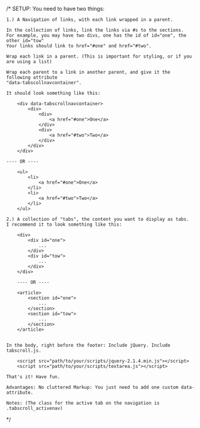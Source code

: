 /*
SETUP:
    You need to have two things: 
    
    1.) A Navigation of links, with each link wrapped in a parent.
   
    In the collection of links, link the links via #s to the sections. 
    For example, you may have two divs, one has the id of id="one", the other id="tow"
    Your links should link to href="#one" and href="#two".

    Wrap each link in a parent. (This is important for styling, or if you are using a list)

    Wrap each parent to a link in another parent, and give it the following attribute
    "data-tabscollnavcontainer".
    
    It should look something like this:
    
        <div data-tabscrollnavcontainer>
            <div>
                <div>   
                    <a href="#one">One</a>
                </div>
                <div>   
                    <a href="#two">Two</a>
                </div>
            </div>
        </div>
        
    ---- OR ----
    
        <ul>
            <li>
                <a href="#one">One</a>
            </li>
            <li>
                <a href="#two">Two</a>
            </li>
        </ul>
        
    2.) A collection of "tabs", the content you want to display as tabs.
    I recommend it to look something like this:
    
        <div>
            <div id="one">
                ...
            </div>
            <div id="tow">
                ...
            </div>
        </div>

        ---- OR ----

        <article>
            <section id="one">
                ...
            </section>
            <section id="tow">
                ...
            </section>
        </article>


    In the body, right before the footer: Include jQuery. Include tabscroll.js.
    
        <script src="path/to/your/scripts/jquery-2.1.4.min.js"></script>
        <script src="path/to/your/scripts/textarea.js"></script>
    
    That's it! Have fun.
    
    Advantages: No cluttered Markup: You just need to add one custom data-attribute.
    
    Notes: (The class for the active tab on the navigation is .tabscroll_activenav)
    
*/